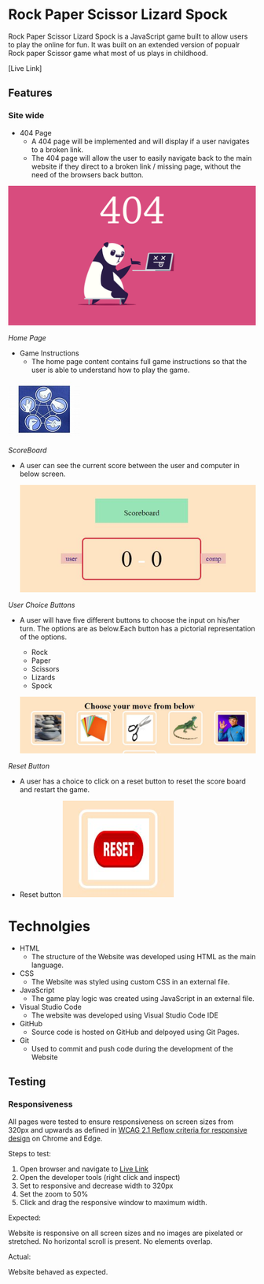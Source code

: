 # Rock Paper Scissor Lizard Spock

Rock Paper Scissor Lizard Spock is a JavaScript game built to allow users to play the online for fun. It was built on an extended version of popualr Rock paper Scissor game what most of us plays in childhood.



[Live Link]

## Features

### Site wide

* 404 Page
    * A 404 page will be implemented and will display if a user navigates to a broken link.
    * The 404 page will allow the user to easily navigate back to the main website if they direct to a broken link / missing page, without the need  of the browsers back button.

![404](images/404.png)

*Home Page*

- Game Instructions
  - The home page content contains full game instructions so that the user is able to understand how to play the game.

![Home Page Image](images/game-logo.jpg)  


*ScoreBoard*

- A user can see the current score between the user and computer in below screen.

  ![Score board image](docs/Scoreboard.JPG)

*User Choice Buttons*

- A user will have five different buttons to choose the input on his/her turn. The options are as below.Each button has a pictorial representation of the options.
  - Rock
  - Paper 
  - Scissors
  - Lizards
  - Spock
  
  ![User Buttons image](docs/User-Buttons.JPG)

*Reset Button*

- A user has a choice to click on a reset button to reset the score board and restart the game.

 - Reset button
 ![Reset image](docs/Reset.jpg)


# Technolgies

- HTML
  - The structure of the Website was developed using HTML as the main language.
- CSS
  - The Website was styled using custom CSS in an external file.
- JavaScript
  - The game play logic was created using JavaScript in an external file.
- Visual Studio Code
  - The website was developed using Visual Studio Code IDE
- GitHub
  - Source code is hosted on GitHub and delpoyed using Git Pages.
- Git
  - Used to commit and push code during the development of the Website


## Testing

### Responsiveness

All pages were tested to ensure responsiveness on screen sizes from 320px and upwards as defined in [WCAG 2.1 Reflow criteria for responsive design](https://www.w3.org/WAI/WCAG21/Understanding/reflow.html) on Chrome and Edge.

Steps to test:

1. Open browser and navigate to [Live Link]()
2. Open the developer tools (right click and inspect)
3. Set to responsive and decrease width to 320px
4. Set the zoom to 50%
5. Click and drag the responsive window to maximum width.

Expected:

Website is responsive on all screen sizes and no images are pixelated or stretched.
No horizontal scroll is present.
No elements overlap.

Actual:

Website behaved as expected.


 

